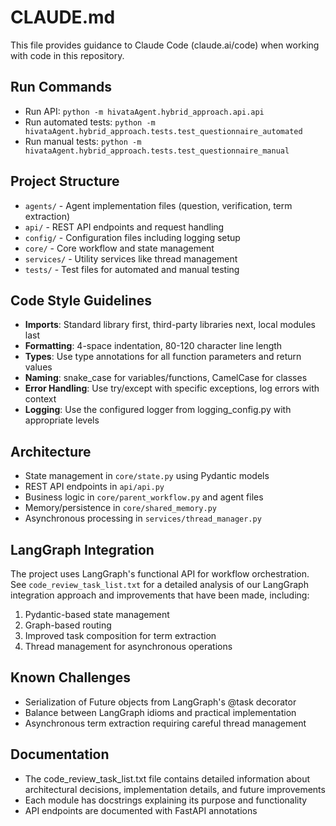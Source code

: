 # CLAUDE.md

This file provides guidance to Claude Code (claude.ai/code) when working with code in this repository.

## Run Commands
- Run API: `python -m hivataAgent.hybrid_approach.api.api`
- Run automated tests: `python -m hivataAgent.hybrid_approach.tests.test_questionnaire_automated`
- Run manual tests: `python -m hivataAgent.hybrid_approach.tests.test_questionnaire_manual`

## Project Structure
- `agents/` - Agent implementation files (question, verification, term extraction)
- `api/` - REST API endpoints and request handling
- `config/` - Configuration files including logging setup
- `core/` - Core workflow and state management
- `services/` - Utility services like thread management
- `tests/` - Test files for automated and manual testing

## Code Style Guidelines
- **Imports**: Standard library first, third-party libraries next, local modules last
- **Formatting**: 4-space indentation, 80-120 character line length
- **Types**: Use type annotations for all function parameters and return values
- **Naming**: snake_case for variables/functions, CamelCase for classes
- **Error Handling**: Use try/except with specific exceptions, log errors with context
- **Logging**: Use the configured logger from logging_config.py with appropriate levels

## Architecture
- State management in `core/state.py` using Pydantic models
- REST API endpoints in `api/api.py`
- Business logic in `core/parent_workflow.py` and agent files
- Memory/persistence in `core/shared_memory.py`
- Asynchronous processing in `services/thread_manager.py`

## LangGraph Integration
The project uses LangGraph's functional API for workflow orchestration. See `code_review_task_list.txt` for a detailed analysis of our LangGraph integration approach and improvements that have been made, including:

1. Pydantic-based state management
2. Graph-based routing
3. Improved task composition for term extraction
4. Thread management for asynchronous operations

## Known Challenges
- Serialization of Future objects from LangGraph's @task decorator
- Balance between LangGraph idioms and practical implementation
- Asynchronous term extraction requiring careful thread management

## Documentation
- The code_review_task_list.txt file contains detailed information about architectural decisions, implementation details, and future improvements
- Each module has docstrings explaining its purpose and functionality
- API endpoints are documented with FastAPI annotations